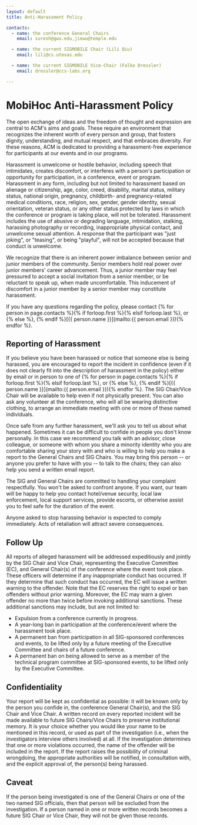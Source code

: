 ```yaml
---
layout: default
title: Anti-Harassment Policy

contacts:
  - name: the conference General Chairs
    email: suresh@gwu.edu,jiewu@temple.edu

  - name: the current SIGMOBILE Chair (Lili Qiu)
    email: lili@cs.utexas.edu

  - name: the current SIGMOBILE Vice-Chair (Falko Dressler)
    email: dressler@ccs-labs.org

---
```


# MobiHoc Anti-Harassment Policy

The open exchange of ideas and the freedom of thought and expression are central to ACM's aims and goals.  These require an environment that recognizes the inherent worth of every person and group, that fosters dignity, understanding, and mutual respect, and that embraces diversity. For these reasons, ACM is dedicated to providing a harassment-free experience for participants at our events and in our programs.

Harassment is unwelcome or hostile behavior, including speech that intimidates, creates discomfort, or interferes with a person's participation or opportunity for participation, in a conference, event or program. Harassment in any form, including but not limited to harassment based on alienage or citizenship, age, color, creed, disability, marital status, military status, national origin, pregnancy, childbirth- and pregnancy-related medical conditions, race, religion, sex, gender, gender identity, sexual orientation, veteran status, or any other status protected by laws in which the conference or program is taking place, will not be tolerated. Harassment includes the use of abusive or degrading language, intimidation, stalking, harassing photography or recording, inappropriate physical contact, and unwelcome sexual attention.  A response that the participant was "just joking", or "teasing", or being "playful", will not be accepted because that conduct is unwelcome.

We recognize that there is an inherent power imbalance between senior and junior members of the community.  Senior members hold real power over junior members' career advancement. Thus, a junior member may feel pressured to accept a social invitation from a senior member, or be reluctant to speak up, when made uncomfortable. This inducement of discomfort in a junior member by a senior member may constitute harassment.

If you have any questions regarding the policy, please contact {% for person in page.contacts %}{% if forloop.first %}{% elsif forloop.last %}, or {% else %}, {% endif %}[{{ person.name }}](mailto:{{ person.email }}){% endfor %}.

## Reporting of Harassment

If you believe you have been harassed or notice that someone else is being harassed, you are encouraged to report the incident in confidence (even if it does not clearly fit into the description of harassment in the policy) either by email or in person to one of {% for person in page.contacts %}{% if forloop.first %}{% elsif forloop.last %}, or {% else %}, {% endif %}[{{ person.name }}](mailto:{{ person.email }}){% endfor %}. The SIG Chair/Vice Chair will be available to help even if not physically present. You can also ask any volunteer at the conference, who will all be wearing distinctive clothing, to arrange an immediate meeting with one or more of these named individuals.

Once safe from any further harassment, we'll ask you to tell us about what happened. Sometimes it can be difficult to confide in people you don't know personally. In this case we recommend you talk with an advisor, close colleague, or someone with whom you share a minority identity who you are comfortable sharing your story with and who is willing to help you make a report to the General Chairs and SIG Chairs.  You may bring this person -- or anyone you prefer to have with you -- to talk to the chairs; they can also help you send a written email report.

The SIG and General Chairs are committed to handling your complaint respectfully. You won't be asked to confront anyone. If you want, our team will be happy to help you contact hotel/venue security, local law enforcement, local support services, provide escorts, or otherwise assist you to feel safe for the duration of the event.

Anyone asked to stop harassing behavior is expected to comply immediately. Acts of retaliation will attract severe consequences.  

## Follow Up

All reports of alleged harassment will be addressed expeditiously and jointly by the SIG Chair and Vice Chair, representing the Executive Committee (EC), and General Chair(s) of the conference where the event took place. These officers will determine if any inappropriate conduct has occurred. If they determine that such conduct has occurred, the EC will issue a written warning to the offender. Note that the EC reserves the right to expel or ban offenders without prior warning. Moreover, the EC may warn a given offender no more than twice before invoking additional sanctions. These additional sanctions may include, but are not limited to:

- Expulsion from a conference currently in progress.
- A year-long ban in participation at the conference/event where the harassment took place.
- A permanent ban from participation in all SIG-sponsored conferences and events, to be lifted only by a future meeting of the Executive Committee and chairs of a future conference.
- A permanent ban on being allowed to serve as a member of the technical program committee at SIG-sponsored events, to be lifted only by the Executive Committee.


## Confidentiality

Your report will be kept as confidential as possible: it will be known only by the person you confide in, the conference General Chair(s), and the SIG Chair and Vice Chair. A written record on every reported incident will be made available to future SIG Chairs/Vice Chairs to preserve institutional memory. It is your choice whether you would like your name to be mentioned in this record, or used as part of the investigation (i.e., when the investigators interview others involved) at all. If the investigation determines that one or more violations occurred, the name of the offender will be included in the report.  If the report raises the possibility of criminal wrongdoing, the appropriate authorities will be notified, in consultation with, and the explicit approval of, the person(s) being harassed.

## Caveat

If the person being investigated is one of the General Chairs or one of the two named SIG officials, then that person will be excluded from the investigation. If a person named in one or more written records becomes a future SIG Chair or Vice Chair, they will not be given those records.

